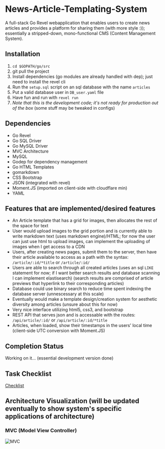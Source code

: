# News-Article-Templating-System 

A full-stack Go Revel webapplication that enables users to create news articles and provides a platform for sharing them (with more style :)); essentially a stripped-down, mono-functional CMS (Content Management System).

## Installation

1. `cd $GOPATH/go/src`
2. git pull the project
3. Install dependencies (go modules are already handled with dep); just need to install the revel cli
4. Run the `setup.sql` script on an sql database with the name `articles`
5. Put a valid database user in `DB_user.yaml` file
6. Have fun and run with `revel run`
7. *Note that this is the development code; it's not ready for production out of the box* (some stuff may be tweaked in configs)

## Dependencies

- Go Revel 
- Go SQL Driver
- Go MySQL Driver
- MVC Architecture
- MySQL
- Godep for dependency management
- Go HTML Templates 
- gomarkdown
- CSS Bootstrap
- JSON (integrated with revel)
- Moment.JS (imported on client-side with cloudflare min)
- YAML

## Features that are implemented/desired features

- An Article template that has a grid for images, then allocates the rest of the space for text
- User would upload images to the grid portion and is currently able to write markdown text (uses markdown engine)/HTML; for now the user can just use html to upload images, can implement the uploading of images when I get access to a CDN
- Users, after creating news pages, submit them to the server, then have their article available to access as a path with the syntax: `/article/:id/*title` or `/article/:id/`
- Users are able to search through all created articles (uses an sql `LIKE` statement for now; if I want better search results and database scanning I can implement elastisearch) (search results are comprised of article previews that hyperlink to their corresponding articles)
- Database could use binary search to reduce time spent indexing the database server (unnescessary at this scale)
- Eventually would make a template design/creation system for aesthetic diversity among articles (unsure about this for now)
- Very nice interface utilizing html5, css3, and bootstrap
- REST API that serves json and is accessable with the routes: `/api/article/:id/` or `/api/article/:id/*title`
- Articles, when loaded, show their timestamps in the users' local time (client-side UTC conversion with Moment.JS)

## Completion Status

Working on it... (essential development version done)

## Task Checklist

[Checklist](checklist.md)

## Architecture Visualization (will be updated eventually to show system's specific applications of architecture)

### MVC (Model View Controller)

![MVC](https://upload.wikimedia.org/wikipedia/commons/thumb/a/a0/MVC-Process.svg/500px-MVC-Process.svg.png)

